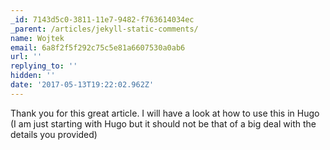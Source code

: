 ```yaml
---
_id: 7143d5c0-3811-11e7-9482-f763614034ec
_parent: /articles/jekyll-static-comments/
name: Wojtek
email: 6a8f2f5f292c75c5e81a6607530a0ab6
url: ''
replying_to: ''
hidden: ''
date: '2017-05-13T19:22:02.962Z'
---
```


Thank you for this great article. I will have a look at how to use this in Hugo
(I am just starting with Hugo but it should not be that of a big deal with the
details you provided)
